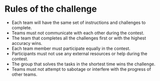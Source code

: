 # Rules of the challenge

* Each team will have the same set of instructions and challenges to complete.
* Teams must not communicate with each other during the contest.
* The team that completes all the challenges first or with the highest accuracy wins.
* Each team member must participate equally in the contest.
* Participants must not use any external resources or help during the contest.
* The group that solves the tasks in the shortest time wins the challenge.
* Teams must not attempt to sabotage or interfere with the progress of other teams.
